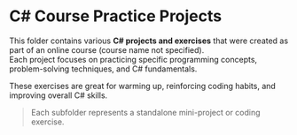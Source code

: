 # C# Course Practice Projects

This folder contains various **C# projects and exercises** that were created as part of an online course (course name not specified).  
Each project focuses on practicing specific programming concepts, problem-solving techniques, and C# fundamentals.

These exercises are great for warming up, reinforcing coding habits, and improving overall C# skills.

> Each subfolder represents a standalone mini-project or coding exercise.
